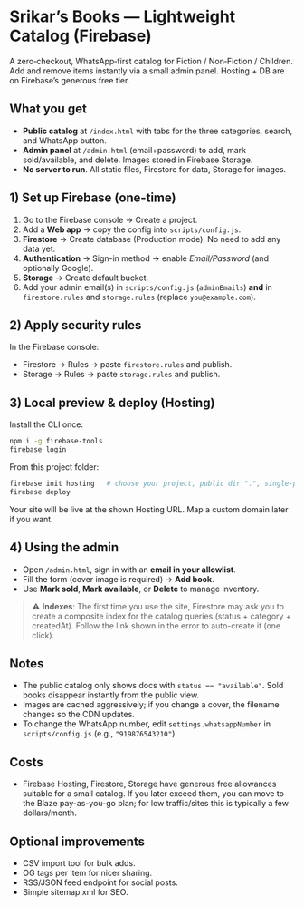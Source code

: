 # Srikar’s Books — Lightweight Catalog (Firebase)

A zero‑checkout, WhatsApp‑first catalog for Fiction / Non‑Fiction / Children. Add and remove items instantly via a small admin panel. Hosting + DB are on Firebase’s generous free tier.

## What you get
- **Public catalog** at `/index.html` with tabs for the three categories, search, and WhatsApp button.
- **Admin panel** at `/admin.html` (email+password) to add, mark sold/available, and delete. Images stored in Firebase Storage.
- **No server to run**. All static files, Firestore for data, Storage for images.

## 1) Set up Firebase (one-time)
1. Go to the Firebase console → Create a project.
2. Add a **Web app** → copy the config into `scripts/config.js`.
3. **Firestore** → Create database (Production mode). No need to add any data yet.
4. **Authentication** → Sign-in method → enable *Email/Password* (and optionally Google).
5. **Storage** → Create default bucket.
6. Add your admin email(s) in `scripts/config.js` (`adminEmails`) **and** in `firestore.rules` and `storage.rules` (replace `you@example.com`).

## 2) Apply security rules
In the Firebase console:
- Firestore → Rules → paste `firestore.rules` and publish.
- Storage → Rules → paste `storage.rules` and publish.

## 3) Local preview & deploy (Hosting)
Install the CLI once:
```bash
npm i -g firebase-tools
firebase login
```
From this project folder:
```bash
firebase init hosting   # choose your project, public dir ".", single-page app: "No"
firebase deploy
```
Your site will be live at the shown Hosting URL. Map a custom domain later if you want.

## 4) Using the admin
- Open `/admin.html`, sign in with an **email in your allowlist**.
- Fill the form (cover image is required) → **Add book**.
- Use **Mark sold**, **Mark available**, or **Delete** to manage inventory.

> ⚠️ **Indexes**: The first time you use the site, Firestore may ask you to create a composite index for the catalog queries (status + category + createdAt). Follow the link shown in the error to auto-create it (one click).

## Notes
- The public catalog only shows docs with `status == "available"`. Sold books disappear instantly from the public view.
- Images are cached aggressively; if you change a cover, the filename changes so the CDN updates.
- To change the WhatsApp number, edit `settings.whatsappNumber` in `scripts/config.js` (e.g., `"919876543210"`).

## Costs
- Firebase Hosting, Firestore, Storage have generous free allowances suitable for a small catalog. If you later exceed them, you can move to the Blaze pay-as-you-go plan; for low traffic/sites this is typically a few dollars/month.

## Optional improvements
- CSV import tool for bulk adds.
- OG tags per item for nicer sharing.
- RSS/JSON feed endpoint for social posts.
- Simple sitemap.xml for SEO.
